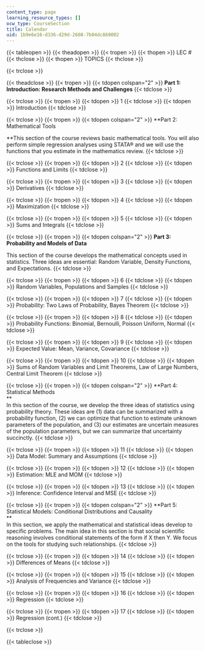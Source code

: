 ```yaml
---
content_type: page
learning_resource_types: []
ocw_type: CourseSection
title: Calendar
uid: 1b9e6e16-d336-d29d-2608-7b04dc860002
---
```


{{< tableopen >}}
{{< theadopen >}}
{{< tropen >}}
{{< thopen >}}
LEC #
{{< thclose >}}
{{< thopen >}}
TOPICS
{{< thclose >}}

{{< trclose >}}

{{< theadclose >}}
{{< tropen >}}
{{< tdopen colspan="2" >}}
**Part 1: Introduction: Research Methods and Challenges**
{{< tdclose >}}

{{< trclose >}}
{{< tropen >}}
{{< tdopen >}}
1
{{< tdclose >}}
{{< tdopen >}}
Introduction
{{< tdclose >}}

{{< trclose >}}
{{< tropen >}}
{{< tdopen colspan="2" >}}
**Part 2: Mathematical Tools  
  
**This section of the course reviews basic mathematical tools. You will also perform simple regression analyses using STATA® and we will use the functions that you estimate in the mathematics review.
{{< tdclose >}}

{{< trclose >}}
{{< tropen >}}
{{< tdopen >}}
2
{{< tdclose >}}
{{< tdopen >}}
Functions and Limits
{{< tdclose >}}

{{< trclose >}}
{{< tropen >}}
{{< tdopen >}}
3
{{< tdclose >}}
{{< tdopen >}}
Derivatives
{{< tdclose >}}

{{< trclose >}}
{{< tropen >}}
{{< tdopen >}}
4
{{< tdclose >}}
{{< tdopen >}}
Maximization
{{< tdclose >}}

{{< trclose >}}
{{< tropen >}}
{{< tdopen >}}
5
{{< tdclose >}}
{{< tdopen >}}
Sums and Integrals
{{< tdclose >}}

{{< trclose >}}
{{< tropen >}}
{{< tdopen colspan="2" >}}
**Part 3: Probability and Models of Data**  
  
This section of the course develops the mathematical concepts used in statistics. Three ideas are essential: Random Variable, Density Functions, and Expectations.
{{< tdclose >}}

{{< trclose >}}
{{< tropen >}}
{{< tdopen >}}
6
{{< tdclose >}}
{{< tdopen >}}
Random Variables, Populations and Samples
{{< tdclose >}}

{{< trclose >}}
{{< tropen >}}
{{< tdopen >}}
7
{{< tdclose >}}
{{< tdopen >}}
Probability: Two Laws of Probability, Bayes Theorem
{{< tdclose >}}

{{< trclose >}}
{{< tropen >}}
{{< tdopen >}}
8
{{< tdclose >}}
{{< tdopen >}}
Probability Functions: Binomial, Bernoulli, Poisson Uniform, Normal
{{< tdclose >}}

{{< trclose >}}
{{< tropen >}}
{{< tdopen >}}
9
{{< tdclose >}}
{{< tdopen >}}
Expected Value: Mean, Variance, Covariance
{{< tdclose >}}

{{< trclose >}}
{{< tropen >}}
{{< tdopen >}}
10
{{< tdclose >}}
{{< tdopen >}}
Sums of Random Variables and Limit Theorems, Law of Large Numbers, Central Limit Theorem
{{< tdclose >}}

{{< trclose >}}
{{< tropen >}}
{{< tdopen colspan="2" >}}
**Part 4: Statistical Methods  
**  
In this section of the course, we develop the three ideas of statistics using probability theory. These ideas are (1) data can be summarized with a probability function, (2) we can optimize that function to estimate unknown parameters of the population, and (3) our estimates are uncertain measures of the population parameters, but we can summarize that uncertainty succinctly.
{{< tdclose >}}

{{< trclose >}}
{{< tropen >}}
{{< tdopen >}}
11
{{< tdclose >}}
{{< tdopen >}}
Data Model: Summary and Assumptions
{{< tdclose >}}

{{< trclose >}}
{{< tropen >}}
{{< tdopen >}}
12
{{< tdclose >}}
{{< tdopen >}}
Estimation: MLE and MOM
{{< tdclose >}}

{{< trclose >}}
{{< tropen >}}
{{< tdopen >}}
13
{{< tdclose >}}
{{< tdopen >}}
Inference: Confidence Interval and MSE
{{< tdclose >}}

{{< trclose >}}
{{< tropen >}}
{{< tdopen colspan="2" >}}
**Part 5: Statistical Models: Conditional Distributions and Causality  
**  
In this section, we apply the mathematical and statistical ideas develop to specific problems. The main idea in this section is that social scientific reasoning involves conditional statements of the form if X then Y. We focus on the tools for studying such relationships.
{{< tdclose >}}

{{< trclose >}}
{{< tropen >}}
{{< tdopen >}}
14
{{< tdclose >}}
{{< tdopen >}}
Differences of Means
{{< tdclose >}}

{{< trclose >}}
{{< tropen >}}
{{< tdopen >}}
15
{{< tdclose >}}
{{< tdopen >}}
Analysis of Frequencies and Variance
{{< tdclose >}}

{{< trclose >}}
{{< tropen >}}
{{< tdopen >}}
16
{{< tdclose >}}
{{< tdopen >}}
Regression
{{< tdclose >}}

{{< trclose >}}
{{< tropen >}}
{{< tdopen >}}
17
{{< tdclose >}}
{{< tdopen >}}
Regression (cont.)
{{< tdclose >}}

{{< trclose >}}

{{< tableclose >}}